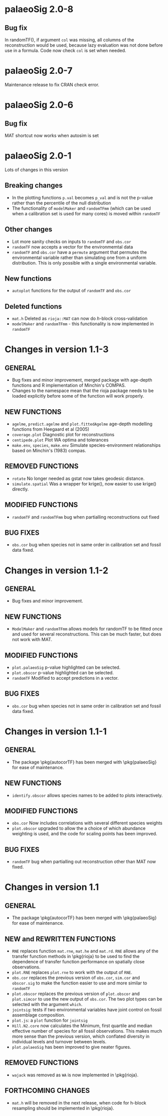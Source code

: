 # palaeoSig 2.0-8

## Bug fix

In randomTF(), if argument `col` was missing, all columns of the reconstruction would be used, because lazy evaluation was not done before use in a formula. Code now check `col` is set when needed.

# palaeoSig 2.0-7

Maintenance release to fix CRAN check error.

# palaeoSig 2.0-6

## Bug fix

MAT shortcut now works when autosim is set

# palaeoSig 2.0-1

Lots of changes in this version

## Breaking changes

* In the plotting functions `p.val` becomes `p_val` and is not the p-value rather than the percentile of the null distribution
* The functionality of `modelMaker` and `randomTFmm` (which can be used when a calibration set is used for many cores) is moved within `randomTF`

## Other changes

* Lot more sanity checks on inputs to `randomTF` and `obs.cor`
* `randomTF` now accepts a vector for the environmemtal data
* `randomTF` and `obs.cor` have a `permute` argument that permutes the environmental variable rather than simulating one from a uniform distribution. This is only possible with a single environmental variable.

## New functions

 * `autoplot` functions for the output of `randomTF` and `obs.cor`


## Deleted functions

 * `mat.h` Deleted as `rioja::MAT` can now do _h_-block cross-validation 
 * `modelMaker` and `randomTFmm` - this functionality is now implemented in `randomTF`


# Changes in version 1.1-3

## GENERAL

 * Bug fixes and minor improvement, merged package with age-depth functions and R implementation of Minchin's COMPAS. 
 * Changes to the namespace mean that the rioja package needs to be loaded explicitly before some of the function will work properly.
  
## NEW FUNCTIONS
  
 *  `agelme`, `predict.agelme` and `plot.fittedAgelme` age-depth modelling functions from Heegaard et al (2005)
 *  `coverage.plot` Diagnostic plot for reconstructions
 *  `centipede.plot` Plot WA optima and tolerances
 *  `make.env`, `species`, `make.env` Simulate species-environment relationships based on Minchin's (1983) compas.

## REMOVED FUNCTIONS
  
 *  `rotate` No longer needed as gstat now takes geodesic distance.
 *  `simulate.spatial` Was a wrapper for krige(), now easier to use krige() directly.

## MODIFIED FUNCTIONS
  
 *  `randomTF` and `randomTFmm` bug when partialling reconstructions out fixed


## BUG FIXES
  
 *  `obs.cor` bug when species not in same order in calibration set and fossil data fixed.
  

# Changes in version 1.1-2

## GENERAL
      
 *  Bug fixes and minor improvement.
      
  
## NEW FUNCTIONS
     
 *  `ModelMaker` and `randomTFmm` allows models for randomTF to be fitted once and used for several reconstructions. This can be much faster, but does not work with MAT.


## MODIFIED FUNCTIONS
  
 *  `plot.palaeoSig` p-value highlighted can be selected.
 *  `plot.obscor` p-value highlighted can be selected.
 *  `randomTF` Modified to accept predictions in a vector. 
      

## BUG FIXES
  
 *  `obs.cor` bug when species not in same order in calibration set and fossil data fixed.


# Changes in version 1.1-1

## GENERAL
      
 *  The package \pkg{autocorTF} has been merged with \pkg{palaeoSig} for ease of maintenance.

  
## NEW FUNCTIONS
     
 *  `identify.obscor` allows species names to be added to plots interactively.

## MODIFIED FUNCTIONS
    
 *  `obs.cor` Now includes correlations with several different species weights
 *  `plot.obscor` upgraded to allow the a choice of which abundance weighting is used, and the code for scaling points has been improved.
      

## BUG FIXES
  
 *  `randomTF` bug when partialling out reconstruction other than MAT now fixed.


# Changes in version 1.1

## GENERAL
      
 *  The package \pkg{autocorTF} has been merged with \pkg{palaeoSig} for ease of maintenance.
  
## NEW and REWRITTEN FUNCTIONS

      
 *  `RNE` replaces function `mat.rne`, `mat.he` and `mat.rd`. `RNE` allows any of the transfer function methods in \pkg{rioja} to be used to find the dependence of transfer function performance on spatially close observations.
 *  `plot.RNE` replaces `plot.rne` to work with the output of `RNE`.
 *  `obs.cor` replaces the previous version of `obs.cor`, `sim.cor` and `obscor.sig` to make the function easier to use and more similar to `randomTF`
 *  `plot.obscor` replaces the previous version of `plot.obscor` and `plot.simcor` to use the new output of `obs.cor`. The two plot types can be selected with the argument `which`.
 *  `jointsig`: tests if two environmental variables have joint control on fossil assemblage composition. 
 *  `plot.js`: a `plot` function for `jointsig`
 *  `Hill.N2.core` now calculates the Minimum, first quartile and median effective number of species for all fossil observations. This makes much more sense than the previous version, which conflated diversity in individual levels and turnover between levels.
 *  `plot.palaeoSig` has been improved to give neater figures.
  
## REMOVED FUNCTIONS

 * `wajack` was removed as `WA` is now implemented in \pkg{rioja}. 

## FORTHCOMING CHANGES
      
 * `mat.h` will be removed in the next release, when code for h-block resampling should be implemented in \pkg{rioja}.

